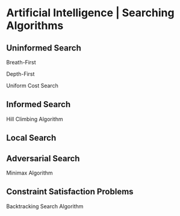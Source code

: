 # Artificial Intelligence | Searching Algorithms

## Uninformed Search
Breath-First 

Depth-First 

Uniform Cost Search


## Informed Search
Hill Climbing Algorithm
## Local Search

## Adversarial Search

Minimax Algorithm

## Constraint Satisfaction Problems

Backtracking Search Algorithm
